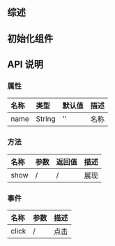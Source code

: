 ## 综述

## 初始化组件

## API 说明

### 属性

| 名称 | 类型   | 默认值 | 描述 |
| :--- | :----- | :----- | :--- |
| name | String | ''     | 名称 |

### 方法

| 名称 | 参数 | 返回值 | 描述 |
| :--- | :--- | :----- | :--- |
| show | /    | /      | 展现 |

### 事件

| 名称  | 参数 | 描述 |
| :---- | :--- | :--- |
| click | /    | 点击 |
